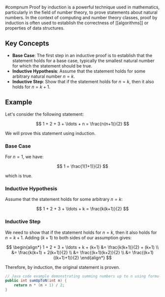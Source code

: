 #compnum 
Proof by induction is a powerful technique used in mathematics, particularly in the field of number theory, to prove statements about natural numbers. In the context of computing and number theory classes, proof by induction is often used to establish the correctness of [[algorithms]] or properties of data structures.

## Key Concepts

- **Base Case**: The first step in an inductive proof is to establish that the statement holds for a base case, typically the smallest natural number for which the statement should be true.
- **Inductive Hypothesis**: Assume that the statement holds for some arbitrary natural number $n=k$.
- **Inductive Step**: Show that if the statement holds for $n=k$, then it also holds for $n=k+1$.

## Example

Let's consider the following statement:

$$
1 + 2 + 3 + \ldots + n = \frac{n(n+1)}{2}
$$

We will prove this statement using induction.

### Base Case
For $n=1$, we have:

$$
1 = \frac{1(1+1)}{2}
$$

which is true.

### Inductive Hypothesis
Assume that the statement holds for some arbitrary $n=k$:

$$
1 + 2 + 3 + \ldots + k = \frac{k(k+1)}{2}
$$

### Inductive Step
We need to show that if the statement holds for $n=k$, then it also holds for $n=k+1$. Adding $(k+1)$ to both sides of our assumption gives:

$$
\begin{align*}
1 + 2 + 3 + \ldots + k + (k+1) &= \frac{k(k+1)}{2} + (k+1) \\
&= \frac{k(k+1) + 2(k+1)}{2} \\
&= \frac{(k+1)(k+2)}{2} \\
&= \frac{(k+1)((k+1)+1)}{2}
\end{align*}
$$

Therefore, by induction, the original statement is proven.

```java
// Java code example demonstrating summing numbers up to n using formula from proof by induction
public int sumUpToN(int n) {
    return n * (n + 1) / 2;
}
```